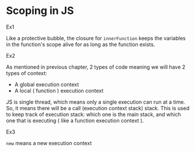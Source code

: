 # Scoping in JS

Ex1

Like a protective bubble, the closure for `innerFunction` keeps the variables in the function's scope alive for as long as the function exists.

Ex2

As mentioned in previous chapter, 2 types of code meaning we will have 2 types of context:
- A global execution context
- A local ( function ) execution context

JS is single thread, which means only a single execution can run at a time. So, it means there will be a call (execution context stack) stack. This is used to keep track of execution stack: which one is the main stack, and which one that is executing ( like a function execution context ).

Ex3

`new` means a new execution context

